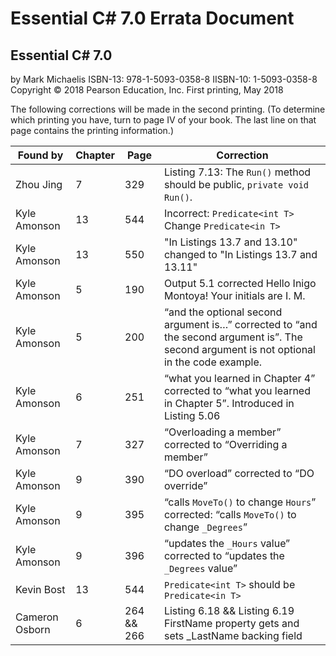 # Essential C# 7.0 Errata Document

## Essential C# 7.0
by Mark Michaelis
ISBN-13: 978-1-5093-0358-8
IISBN-10: 1-5093-0358-8
Copyright © 2018 Pearson Education, Inc.
First printing, May 2018

The following corrections will be made in the second printing. (To determine which printing you have, turn to page IV of your book. The last line on that page contains the printing information.)

Found by        |Chapter     | Page         | Correction
------------    |----------- | ------------ | ----------
Zhou Jing       |7           | 329          | Listing 7.13: The `Run()` method should be public, `private void Run()`.
Kyle Amonson    |13          | 544          | Incorrect: `Predicate<int T>` Change `Predicate<in T>`
Kyle Amonson    |13          | 550          | "In Listings 13.7 and 13.10" changed to "In Listings 13.7 and 13.11"
Kyle Amonson    |5           | 190          | Output 5.1 corrected Hello Inigo Montoya! Your initials are I. M.
Kyle Amonson    |5           | 200          | “and the optional second argument is…” corrected to “and the second argument is”.  The second argument is not optional in the code example.
Kyle Amonson    |6           | 251          | “what you learned in Chapter 4” corrected to “what you learned in Chapter 5”.  Introduced in Listing 5.06
Kyle Amonson    |7           | 327          | “Overloading a member” corrected to “Overriding a member”
Kyle Amonson    |9           | 390          | “DO overload” corrected to “DO override”
Kyle Amonson    |9           | 395          | “calls `MoveTo()` to change `Hours`” corrected: “calls `MoveTo()` to change `_Degrees`”
Kyle Amonson    |9           | 396          | “updates the `_Hours` value” corrected to “updates the `_Degrees` value”
Kevin Bost      |13          | 544          | `Predicate<int T>` should be `Predicate<in T>`
Cameron Osborn  |6           | 264 && 266   | Listing 6.18 && Listing 6.19 FirstName property gets and sets _LastName backing field
